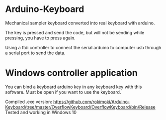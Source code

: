 # Arduino-Keyboard
Mechanical sampler keyboard converted into real keyboard with arduino.

The key is pressed and send the code, but will not be sending while pressing, you have to press again.

Using a ftdi controller to connect the serial arduino to computer usb through a serial port to send the data.

# Windows controller application

You can bind a keyboard arduino key in any keyboard key with this software. Must be open if you want to use the keyboard.

Compiled .exe version: https://github.com/rokimoki/Arduino-Keyboard/tree/master/OverflowKeyboard/OverflowKeyboard/bin/Release
Tested and working in Windows 10